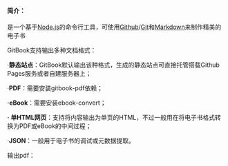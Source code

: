 #### 简介：

是一个基于[Node.js](https://baike.baidu.com/item/Node.js)的命令行工具，可使用[Github](https://baike.baidu.com/item/Github)/[Git](https://baike.baidu.com/item/Git/12647237)和[Markdown](https://baike.baidu.com/item/Markdown)来制作精美的电子书

GitBook支持输出多种文档格式：

·**静态站点**：GitBook默认输出该种格式，生成的静态站点可直接托管搭载Github Pages服务或者自建服务器上；

·**PDF**：需要安装gitbook-pdf依赖；

**·eBook**：需要安装ebook-convert；

**· 单HTML网页**：支持将内容输出为单页的HTML，不过一般用在将电子书格式转换为PDF或eBook的中间过程；

·**JSON**：一般用于电子书的调试或元数据提取。



输出pdf：



